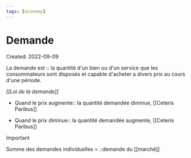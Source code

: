 ```yaml
---
tags: [economy] 
---
```

# Demande
Created: 2022-09-09

La demande est :: la quantité d'un bien ou d'un service que les consommateurs sont disposés et capable d'acheter a divers prix au cours d'une période.
<!--SR:!2022-09-14,1,190-->

*[[Loi de la demande]]*
- Quand le prix augmente:: la quantité demandée diminue, [[Ceteris Paribus]]
<!--SR:!2022-09-25,12,270-->
- Quand le prix diminue:: la quantité demandée augmente, [[Ceteris Paribus]]
<!--SR:!2022-09-28,15,290-->

> [!important]
> Somme des demandes individuelles = ::demande du [[marché]]
<!--SR:!2022-09-24,12,270-->

